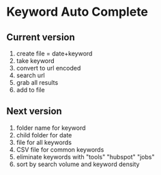 # Keyword Auto Complete

## Current version

1. create file = date+keyword
2. take keyword
3. convert to url encoded
4. search url
5. grab all results
6. add to file

## Next version

1. folder name for keyword
2. child folder for date
3. file for all keywords
4. CSV file for common keywords 
5. eliminate keywords with "tools" "hubspot" "jobs"
6. sort by search volume and keyword density
